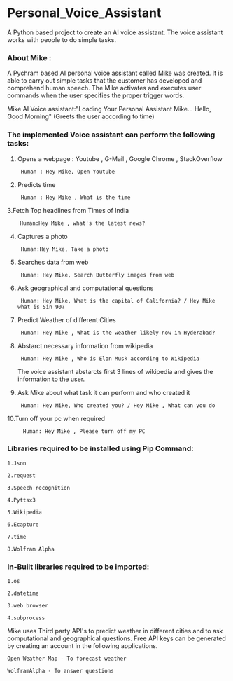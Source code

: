 # Personal_Voice_Assistant

A Python based project to create an AI voice assistant. The voice assistant works with people to do simple tasks.


### About Mike :

A Pychram based AI personal voice assistant called Mike was created. It is able to carry out simple tasks that the customer has developed and comprehend human speech. The Mike activates and executes user commands when the user specifies the proper trigger words. 

Mike AI Voice assistant:"Loading Your Personal Assistant Mike...
                          Hello, Good Morning" (Greets the user according to time)



### The implemented Voice assistant can perform the following tasks:


1. Opens a webpage : Youtube , G-Mail , Google Chrome , StackOverflow 
	
	
		Human : Hey Mike, Open Youtube
		
		
2. Predicts time 
	
	
		Human : Hey Mike , What is the time
		
		
3.Fetch Top headlines from Times of India
	
         
		Human:Hey Mike , what's the latest news?
		
		
4. Captures a photo
	
  		
		Human:Hey Mike, Take a photo
		
		
5. Searches data from web
	
   		
		Human: Hey Mike, Search Butterfly images from web
		
		
6. Ask geographical and computational questions
	
  	 	
		Human: Hey Mike, What is the capital of California? / Hey Mike what is Sin 90?
		
		
7. Predict Weather of different Cities
   		
	
		Human: Hey Mike , What is the weather likely now in Hyderabad?
		
	
8. Abstarct necessary information from wikipedia
	
   		
		Human: Hey Mike , Who is Elon Musk according to Wikipedia
		
		
   The voice assistant abstarcts first 3 lines of wikipedia and gives the information to the user.
	
	
9. Ask Mike about what task it can perform and who created it
	
   		
	  	Human: Hey Mike, Who created you? / Hey Mike , What can you do
		
		
10.Turn off your pc when required
   		

   		 Human: Hey Mike , Please turn off my PC



### Libraries required to be installed using Pip Command:
	
	1.Json
	
	2.request
	
	3.Speech recognition
	
 	4.Pyttsx3
	
	5.Wikipedia
	
	6.Ecapture
	
	7.time
	
	8.Wolfram Alpha


### In-Built libraries required to be imported:

	1.os
	
	2.datetime
	
	3.web browser
	
	4.subprocess



Mike uses Third party API's to predict weather in different cities and to ask computational and geographical questions. 
Free API keys can be generated by creating an account in the following applications.  
	
	Open Weather Map - To forecast weather
	
	WolframAlpha - To answer questions
	



